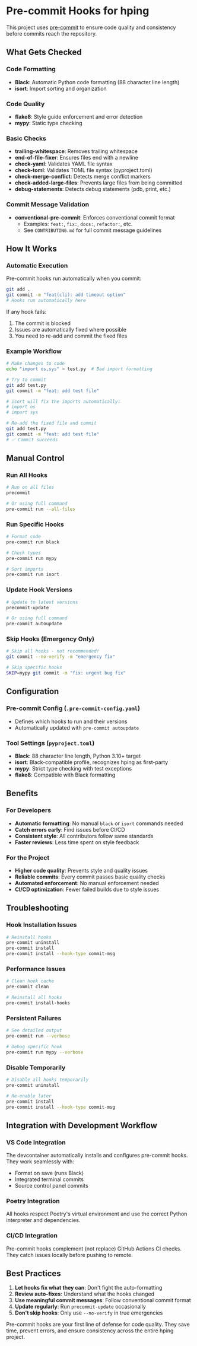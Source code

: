 # Pre-commit Hooks for hping

This project uses [pre-commit](https://pre-commit.com/) to ensure code quality and consistency before commits reach the repository.

## What Gets Checked

### Code Formatting

- **Black**: Automatic Python code formatting (88 character line length)
- **isort**: Import sorting and organization

### Code Quality

- **flake8**: Style guide enforcement and error detection
- **mypy**: Static type checking

### Basic Checks

- **trailing-whitespace**: Removes trailing whitespace
- **end-of-file-fixer**: Ensures files end with a newline
- **check-yaml**: Validates YAML file syntax
- **check-toml**: Validates TOML file syntax (pyproject.toml)
- **check-merge-conflict**: Detects merge conflict markers
- **check-added-large-files**: Prevents large files from being committed
- **debug-statements**: Detects debug statements (pdb, print, etc.)

### Commit Message Validation

- **conventional-pre-commit**: Enforces conventional commit format
  - Examples: `feat:`, `fix:`, `docs:`, `refactor:`, etc.
  - See `CONTRIBUTING.md` for full commit message guidelines

## How It Works

### Automatic Execution

Pre-commit hooks run automatically when you commit:

```bash
git add .
git commit -m "feat(cli): add timeout option"
# Hooks run automatically here
```

If any hook fails:

1. The commit is blocked
2. Issues are automatically fixed where possible
3. You need to re-add and commit the fixed files

### Example Workflow

```bash
# Make changes to code
echo "import os,sys" > test.py  # Bad import formatting

# Try to commit
git add test.py
git commit -m "feat: add test file"

# isort will fix the imports automatically:
# import os
# import sys

# Re-add the fixed file and commit
git add test.py
git commit -m "feat: add test file"
# ✅ Commit succeeds
```

## Manual Control

### Run All Hooks

```bash
# Run on all files
precommit

# Or using full command
pre-commit run --all-files
```

### Run Specific Hooks

```bash
# Format code
pre-commit run black

# Check types
pre-commit run mypy

# Sort imports
pre-commit run isort
```

### Update Hook Versions

```bash
# Update to latest versions
precommit-update

# Or using full command
pre-commit autoupdate
```

### Skip Hooks (Emergency Only)

```bash
# Skip all hooks - not recommended!
git commit --no-verify -m "emergency fix"

# Skip specific hooks
SKIP=mypy git commit -m "fix: urgent bug fix"
```

## Configuration

### Pre-commit Config (`.pre-commit-config.yaml`)

- Defines which hooks to run and their versions
- Automatically updated with `pre-commit autoupdate`

### Tool Settings (`pyproject.toml`)

- **Black**: 88 character line length, Python 3.10+ target
- **isort**: Black-compatible profile, recognizes hping as first-party
- **mypy**: Strict type checking with test exceptions
- **flake8**: Compatible with Black formatting

## Benefits

### For Developers

- **Automatic formatting**: No manual `black` or `isort` commands needed
- **Catch errors early**: Find issues before CI/CD
- **Consistent style**: All contributors follow same standards
- **Faster reviews**: Less time spent on style feedback

### For the Project

- **Higher code quality**: Prevents style and quality issues
- **Reliable commits**: Every commit passes basic quality checks
- **Automated enforcement**: No manual enforcement needed
- **CI/CD optimization**: Fewer failed builds due to style issues

## Troubleshooting

### Hook Installation Issues

```bash
# Reinstall hooks
pre-commit uninstall
pre-commit install
pre-commit install --hook-type commit-msg
```

### Performance Issues

```bash
# Clean hook cache
pre-commit clean

# Reinstall all hooks
pre-commit install-hooks
```

### Persistent Failures

```bash
# See detailed output
pre-commit run --verbose

# Debug specific hook
pre-commit run mypy --verbose
```

### Disable Temporarily

```bash
# Disable all hooks temporarily
pre-commit uninstall

# Re-enable later
pre-commit install
pre-commit install --hook-type commit-msg
```

## Integration with Development Workflow

### VS Code Integration

The devcontainer automatically installs and configures pre-commit hooks. They work seamlessly with:

- Format on save (runs Black)
- Integrated terminal commits
- Source control panel commits

### Poetry Integration

All hooks respect Poetry's virtual environment and use the correct Python interpreter and dependencies.

### CI/CD Integration

Pre-commit hooks complement (not replace) GitHub Actions CI checks. They catch issues locally before pushing to remote.

## Best Practices

1. **Let hooks fix what they can**: Don't fight the auto-formatting
2. **Review auto-fixes**: Understand what the hooks changed
3. **Use meaningful commit messages**: Follow conventional commit format
4. **Update regularly**: Run `precommit-update` occasionally
5. **Don't skip hooks**: Only use `--no-verify` in true emergencies

Pre-commit hooks are your first line of defense for code quality. They save time, prevent errors, and ensure consistency across the entire hping project.
